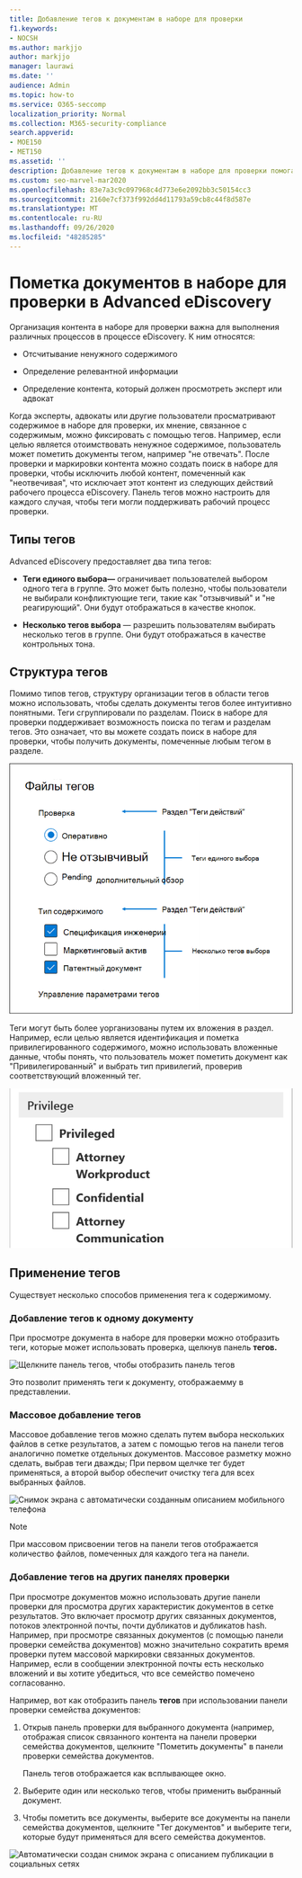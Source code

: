 ```yaml
---
title: Добавление тегов к документам в наборе для проверки
f1.keywords:
- NOCSH
ms.author: markjjo
author: markjjo
manager: laurawi
ms.date: ''
audience: Admin
ms.topic: how-to
ms.service: O365-seccomp
localization_priority: Normal
ms.collection: M365-security-compliance
search.appverid:
- MOE150
- MET150
ms.assetid: ''
description: Добавление тегов к документам в наборе для проверки помогает удалить ненужный контент и определить релевантный контент в случае Advanced eDiscovery.
ms.custom: seo-marvel-mar2020
ms.openlocfilehash: 83e7a3c9c097968c4d773e6e2092bb3c50154cc3
ms.sourcegitcommit: 2160e7cf373f992dd4d11793a59cb8c44f8d587e
ms.translationtype: MT
ms.contentlocale: ru-RU
ms.lasthandoff: 09/26/2020
ms.locfileid: "48285285"
---
```

# <a name="tag-documents-in-a-review-set-in-advanced-ediscovery"></a>Пометка документов в наборе для проверки в Advanced eDiscovery

Организация контента в наборе для проверки важна для выполнения различных процессов в процессе eDiscovery. К ним относятся:

- Отсчитывание ненужного содержимого

- Определение релевантной информации
 
- Определение контента, который должен просмотреть эксперт или адвокат

Когда эксперты, адвокаты или другие пользователи просматривают содержимое в наборе для проверки, их мнение, связанное с содержимым, можно фиксировать с помощью тегов. Например, если целью является отоимствовать ненужное содержимое, пользователь может пометить документы тегом, например "не отвечать". После проверки и маркировки контента можно создать поиск в наборе для проверки, чтобы исключить любой контент, помеченный как "неотвечивая", что исключает этот контент из следующих действий рабочего процесса eDiscovery. Панель тегов можно настроить для каждого случая, чтобы теги могли поддерживать рабочий процесс проверки.

## <a name="tag-types"></a>Типы тегов

Advanced eDiscovery предоставляет два типа тегов:

- **Теги единого выбора—** ограничивает пользователей выбором одного тега в группе. Это может быть полезно, чтобы пользователи не выбирали конфликтующие теги, такие как "отзывчивый" и "не реагирующий". Они будут отображаться в качестве кнопок.

- **Несколько тегов выбора** — разрешить пользователям выбирать несколько тегов в группе. Они будут отображаться в качестве контрольных тона.

## <a name="tag-structure"></a>Структура тегов

Помимо типов тегов, структуру организации тегов в области тегов можно использовать, чтобы сделать документы тегов более интуитивно понятными. Теги сгруппировали по разделам. Поиск в наборе для проверки поддерживает возможность поиска по тегам и разделам тегов. Это означает, что вы можете создать поиск в наборе для проверки, чтобы получить документы, помеченные любым тегом в разделе.

![Разделы тегов на панели тегов](../media/Tagtypes.png)

Теги могут быть более уорганизованы путем их вложения в раздел. Например, если целью является идентификация и пометка привилегированного содержимого, можно использовать вложенные данные, чтобы понять, что пользователь может пометить документ как "Привилегированный" и выбрать тип привилегий, проверив соответствующий вложенный тег.

![Вложенные теги в разделе тегов](../media/Nestingtags.png)

## <a name="applying-tags"></a>Применение тегов

Существует несколько способов применения тега к содержимому.

### <a name="tagging-a-single-document"></a>Добавление тегов к одному документу

При просмотре документа в наборе для проверки можно отобразить теги, которые может использовать проверка, щелкнув панель **тегов.**

![Щелкните панель тегов, чтобы отобразить панель тегов](../media/Singledoctag.png)

Это позволит применять теги к документу, отображаемму в представлении.

### <a name="bulk-tagging"></a>Массовое добавление тегов

Массовое добавление тегов можно сделать путем выбора нескольких файлов в сетке результатов, а затем с помощью тегов на панели тегов аналогично пометке отдельных документов.  Массовое разметку можно сделать, выбрав теги дважды; При первом щелчке тег будет применяться, а второй выбор обеспечит очистку тега для всех выбранных файлов.

![Снимок экрана с автоматически созданным описанием мобильного телефона](../media/Bulktag.png)

> [!NOTE]
> При массовом присвоении тегов на панели тегов отображается количество файлов, помеченных для каждого тега на панели.

### <a name="tagging-in-other-review-panels"></a>Добавление тегов на других панелях проверки

При просмотре документов можно использовать другие панели проверки для просмотра других характеристик документов в сетке результатов. Это включает просмотр других связанных документов, потоков электронной почты, почти дубликатов и дубликатов hash. Например, при просмотре связанных документов (с помощью  панели проверки семейства документов) можно значительно сократить время проверки путем массовой маркировки связанных документов. Например, если в сообщении электронной почты есть несколько вложений и вы хотите убедиться, что все семейство помечено согласованно.

Например, вот как отобразить панель **тегов** при использовании панели проверки семейства документов: 

1. Открыв панель проверки для выбранного документа (например, отображая список  связанного контента  на панели проверки семейства документов, щелкните "Пометить документы" в панели проверки семейства документов.

   Панель тегов отображается как всплывающее окно.

2. Выберите один или несколько тегов, чтобы применить выбранный документ. 

3. Чтобы пометить все документы,  выберите все документы на панели семейства документов, щелкните "Тег документов" и выберите теги, которые будут применяться для всего семейства документов.

![Автоматически создан снимок экрана с описанием публикации в социальных сетях](../media/Relatedtag.png)
